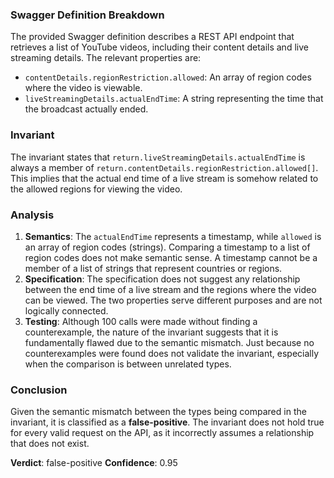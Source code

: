 ### Swagger Definition Breakdown
The provided Swagger definition describes a REST API endpoint that retrieves a list of YouTube videos, including their content details and live streaming details. The relevant properties are:
- `contentDetails.regionRestriction.allowed`: An array of region codes where the video is viewable.
- `liveStreamingDetails.actualEndTime`: A string representing the time that the broadcast actually ended.

### Invariant
The invariant states that `return.liveStreamingDetails.actualEndTime` is always a member of `return.contentDetails.regionRestriction.allowed[]`. This implies that the actual end time of a live stream is somehow related to the allowed regions for viewing the video.

### Analysis
1. **Semantics**: The `actualEndTime` represents a timestamp, while `allowed` is an array of region codes (strings). Comparing a timestamp to a list of region codes does not make semantic sense. A timestamp cannot be a member of a list of strings that represent countries or regions.
2. **Specification**: The specification does not suggest any relationship between the end time of a live stream and the regions where the video can be viewed. The two properties serve different purposes and are not logically connected.
3. **Testing**: Although 100 calls were made without finding a counterexample, the nature of the invariant suggests that it is fundamentally flawed due to the semantic mismatch. Just because no counterexamples were found does not validate the invariant, especially when the comparison is between unrelated types.

### Conclusion
Given the semantic mismatch between the types being compared in the invariant, it is classified as a **false-positive**. The invariant does not hold true for every valid request on the API, as it incorrectly assumes a relationship that does not exist. 

**Verdict**: false-positive
**Confidence**: 0.95
